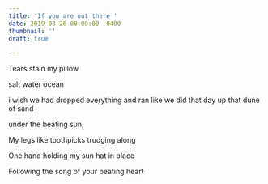 ```yaml
---
title: 'If you are out there '
date: 2019-03-26 00:00:00 -0400
thumbnail: ''
draft: true

---
```

Tears stain my pillow 

salt water ocean

i wish we had dropped everything and ran like we did that day up that dune of sand

under the beating sun,

My legs like toothpicks trudging along 

One hand holding my sun hat in place 

Following the song of your beating heart 